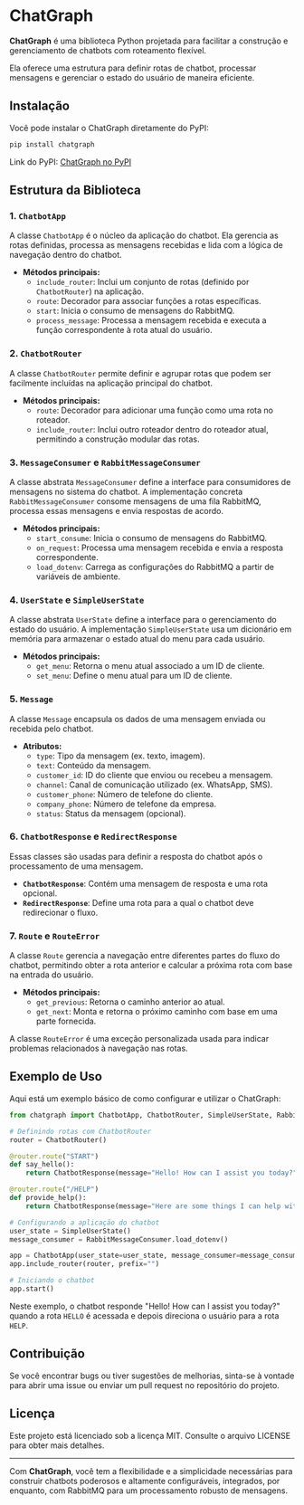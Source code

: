 # ChatGraph

**ChatGraph** é uma biblioteca Python projetada para facilitar a construção e gerenciamento de chatbots com roteamento flexível. 

Ela oferece uma estrutura para definir rotas de chatbot, processar mensagens e gerenciar o estado do usuário de maneira eficiente.

## Instalação

Você pode instalar o ChatGraph diretamente do PyPI:

```bash
pip install chatgraph
```

Link do PyPI: [ChatGraph no PyPI](https://pypi.org/project/chatgraph/)

## Estrutura da Biblioteca

### 1. `ChatbotApp`

A classe `ChatbotApp` é o núcleo da aplicação do chatbot. Ela gerencia as rotas definidas, processa as mensagens recebidas e lida com a lógica de navegação dentro do chatbot.

- **Métodos principais:**
  - `include_router`: Inclui um conjunto de rotas (definido por `ChatbotRouter`) na aplicação.
  - `route`: Decorador para associar funções a rotas específicas.
  - `start`: Inicia o consumo de mensagens do RabbitMQ.
  - `process_message`: Processa a mensagem recebida e executa a função correspondente à rota atual do usuário.

### 2. `ChatbotRouter`

A classe `ChatbotRouter` permite definir e agrupar rotas que podem ser facilmente incluídas na aplicação principal do chatbot.

- **Métodos principais:**
  - `route`: Decorador para adicionar uma função como uma rota no roteador.
  - `include_router`: Inclui outro roteador dentro do roteador atual, permitindo a construção modular das rotas.

### 3. `MessageConsumer` e `RabbitMessageConsumer`

A classe abstrata `MessageConsumer` define a interface para consumidores de mensagens no sistema do chatbot. A implementação concreta `RabbitMessageConsumer` consome mensagens de uma fila RabbitMQ, processa essas mensagens e envia respostas de acordo.

- **Métodos principais:**
  - `start_consume`: Inicia o consumo de mensagens do RabbitMQ.
  - `on_request`: Processa uma mensagem recebida e envia a resposta correspondente.
  - `load_dotenv`: Carrega as configurações do RabbitMQ a partir de variáveis de ambiente.

### 4. `UserState` e `SimpleUserState`

A classe abstrata `UserState` define a interface para o gerenciamento do estado do usuário. A implementação `SimpleUserState` usa um dicionário em memória para armazenar o estado atual do menu para cada usuário.

- **Métodos principais:**
  - `get_menu`: Retorna o menu atual associado a um ID de cliente.
  - `set_menu`: Define o menu atual para um ID de cliente.

### 5. `Message`

A classe `Message` encapsula os dados de uma mensagem enviada ou recebida pelo chatbot.

- **Atributos:**
  - `type`: Tipo da mensagem (ex. texto, imagem).
  - `text`: Conteúdo da mensagem.
  - `customer_id`: ID do cliente que enviou ou recebeu a mensagem.
  - `channel`: Canal de comunicação utilizado (ex. WhatsApp, SMS).
  - `customer_phone`: Número de telefone do cliente.
  - `company_phone`: Número de telefone da empresa.
  - `status`: Status da mensagem (opcional).

### 6. `ChatbotResponse` e `RedirectResponse`

Essas classes são usadas para definir a resposta do chatbot após o processamento de uma mensagem.

- **`ChatbotResponse`**: Contém uma mensagem de resposta e uma rota opcional.
- **`RedirectResponse`**: Define uma rota para a qual o chatbot deve redirecionar o fluxo.

### 7. `Route` e `RouteError`

A classe `Route` gerencia a navegação entre diferentes partes do fluxo do chatbot, permitindo obter a rota anterior e calcular a próxima rota com base na entrada do usuário.

- **Métodos principais:**
  - `get_previous`: Retorna o caminho anterior ao atual.
  - `get_next`: Monta e retorna o próximo caminho com base em uma parte fornecida.

A classe `RouteError` é uma exceção personalizada usada para indicar problemas relacionados à navegação nas rotas.

## Exemplo de Uso

Aqui está um exemplo básico de como configurar e utilizar o ChatGraph:

```python
from chatgraph import ChatbotApp, ChatbotRouter, SimpleUserState, RabbitMessageConsumer, ChatbotResponse

# Definindo rotas com ChatbotRouter
router = ChatbotRouter()

@router.route("START")
def say_hello():
    return ChatbotResponse(message="Hello! How can I assist you today?", route="HELP")

@router.route("/HELP")
def provide_help():
    return ChatbotResponse(message="Here are some things I can help with: ...")

# Configurando a aplicação do chatbot
user_state = SimpleUserState()
message_consumer = RabbitMessageConsumer.load_dotenv()

app = ChatbotApp(user_state=user_state, message_consumer=message_consumer)
app.include_router(router, prefix="")

# Iniciando o chatbot
app.start()
```

Neste exemplo, o chatbot responde "Hello! How can I assist you today?" quando a rota `HELLO` é acessada e depois direciona o usuário para a rota `HELP`.

## Contribuição

Se você encontrar bugs ou tiver sugestões de melhorias, sinta-se à vontade para abrir uma issue ou enviar um pull request no repositório do projeto.

## Licença

Este projeto está licenciado sob a licença MIT. Consulte o arquivo LICENSE para obter mais detalhes.

---

Com **ChatGraph**, você tem a flexibilidade e a simplicidade necessárias para construir chatbots poderosos e altamente configuráveis, integrados, por enquanto, com RabbitMQ para um processamento robusto de mensagens.